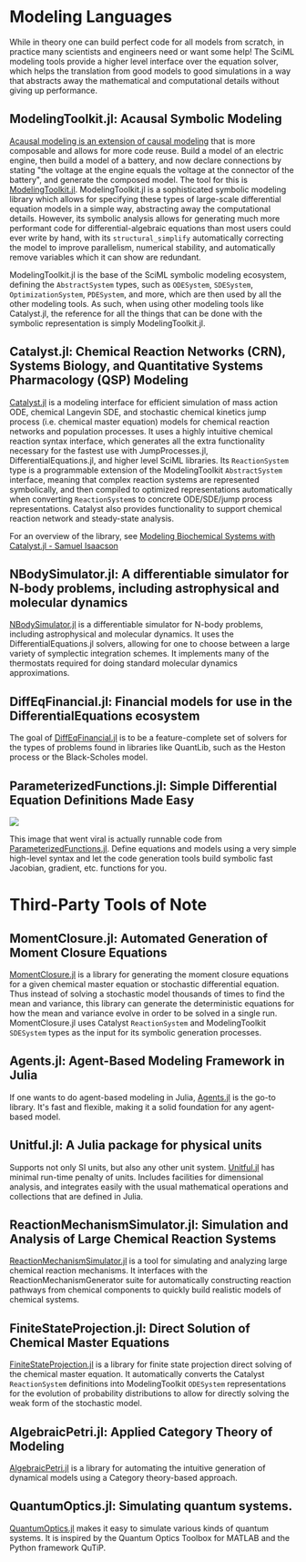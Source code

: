 # Modeling Languages

While in theory one can build perfect code for all models from scratch, in practice
many scientists and engineers need or want some help! The SciML modeling tools
provide a higher level interface over the equation solver, which helps the translation
from good models to good simulations in a way that abstracts away the mathematical
and computational details without giving up performance.

## ModelingToolkit.jl: Acausal Symbolic Modeling

[Acausal modeling is an extension of causal modeling](https://arxiv.org/pdf/1909.00484.pdf)
that is more composable and allows for more code reuse. Build a model of an electric engine,
then build a model of a battery, and now declare connections by stating "the voltage at the
engine equals the voltage at the connector of the battery", and generate the composed model.
The tool for this is [ModelingToolkit.jl](https://docs.sciml.ai/ModelingToolkit/stable/).
ModelingToolkit.jl is a sophisticated symbolic modeling library which allows for specifying
these types of large-scale differential equation models in a simple way, abstracting away
the computational details. However, its symbolic analysis allows for generating much more
performant code for differential-algebraic equations than most users could ever write by hand,
with its `structural_simplify` automatically correcting the model to improve parallelism,
numerical stability, and automatically remove variables which it can show are redundant.

ModelingToolkit.jl is the base of the SciML symbolic modeling ecosystem, defining the `AbstractSystem`
types, such as `ODESystem`, `SDESystem`, `OptimizationSystem`, `PDESystem`, and more, which are
then used by all the other modeling tools. As such, when using other modeling tools like Catalyst.jl,
the reference for all the things that can be done with the symbolic representation is simply
ModelingToolkit.jl.

## Catalyst.jl: Chemical Reaction Networks (CRN), Systems Biology, and Quantitative Systems Pharmacology (QSP) Modeling

[Catalyst.jl](https://docs.sciml.ai/Catalyst/stable/) is a modeling interface for efficient simulation
of mass action ODE, chemical Langevin SDE, and stochastic chemical kinetics jump process (i.e. chemical
master equation) models for chemical reaction networks and population processes. It uses a
highly intuitive chemical reaction syntax interface, which generates all the extra functionality
necessary for the fastest use with JumpProcesses.jl, DifferentialEquations.jl, and higher level SciML
libraries. Its `ReactionSystem` type is a programmable extension of the ModelingToolkit `AbstractSystem`
interface, meaning that complex reaction systems are represented symbolically, and then compiled to
optimized representations automatically when converting `ReactionSystem`s to concrete ODE/SDE/jump process
representations. Catalyst also provides functionality to support chemical reaction network and steady-state analysis.

For an overview of the library, see
[Modeling Biochemical Systems with Catalyst.jl - Samuel Isaacson](https://www.youtube.com/watch?v=5p1PJE5A5Jw)

## NBodySimulator.jl: A differentiable simulator for N-body problems, including astrophysical and molecular dynamics

[NBodySimulator.jl](https://docs.sciml.ai/NBodySimulator/stable/) is a differentiable simulator for N-body problems,
including astrophysical and molecular dynamics. It uses the DifferentialEquations.jl solvers, allowing for one to
choose between a large variety of symplectic integration schemes. It implements many of the thermostats required for
doing standard molecular dynamics approximations.

## DiffEqFinancial.jl: Financial models for use in the DifferentialEquations ecosystem

The goal of [DiffEqFinancial.jl](https://github.com/SciML/DiffEqFinancial.jl/commits/master) is to be a feature-complete set
of solvers for the types of problems found in libraries like QuantLib, such as the Heston process or the
Black-Scholes model.

## ParameterizedFunctions.jl: Simple Differential Equation Definitions Made Easy

![](https://user-images.githubusercontent.com/1814174/172001045-b9e35b8d-0d40-41af-b606-95b81bb1194d.png)

This image that went viral is actually runnable code from [ParameterizedFunctions.jl](https://docs.sciml.ai/ParameterizedFunctions/stable/). Define equations and models using a very simple high-level syntax and let the code generation tools build symbolic fast Jacobian, gradient, etc. functions for you.

# Third-Party Tools of Note

## MomentClosure.jl: Automated Generation of Moment Closure Equations

[MomentClosure.jl](https://docs.sciml.ai/MomentClosure/dev/) is a library for generating the moment
closure equations for a given chemical master equation or stochastic differential equation. Thus instead of
solving a stochastic model thousands of times to find the mean and variance, this library can generate the
deterministic equations for how the mean and variance evolve in order to be solved in a single run. MomentClosure.jl
uses Catalyst `ReactionSystem` and ModelingToolkit `SDESystem` types as the input for its symbolic generation
processes.

## Agents.jl: Agent-Based Modeling Framework in Julia

If one wants to do agent-based modeling in Julia,
[Agents.jl](https://docs.sciml.ai/Agents/stable/) is the go-to library. It's fast and flexible,
making it a solid foundation for any agent-based model.

## Unitful.jl: A Julia package for physical units

Supports not only SI units, but also any other unit system.
[Unitful.jl](https://docs.sciml.ai/Unitful/stable/) has minimal run-time penalty of units.
Includes facilities for dimensional analysis, and integrates easily with the usual mathematical operations and collections that are defined in Julia.

## ReactionMechanismSimulator.jl: Simulation and Analysis of Large Chemical Reaction Systems

[ReactionMechanismSimulator.jl](https://docs.sciml.ai/ReactionMechanismSimulator/stable/)
is a tool for simulating and analyzing large chemical reaction mechanisms. It
interfaces with the ReactionMechanismGenerator suite for automatically constructing reaction pathways
from chemical components to quickly build realistic models of chemical systems.

## FiniteStateProjection.jl: Direct Solution of Chemical Master Equations

[FiniteStateProjection.jl](https://docs.sciml.ai/FiniteStateProjection/dev/) is a library for finite state
projection direct solving of the chemical master equation. It automatically converts the Catalyst `ReactionSystem`
definitions into ModelingToolkit `ODESystem` representations for the evolution of probability distributions to
allow for directly solving the weak form of the stochastic model.

## AlgebraicPetri.jl: Applied Category Theory of Modeling

[AlgebraicPetri.jl](https://docs.sciml.ai/AlgebraicPetri/stable/) is a library for automating the intuitive
generation of dynamical models using a Category theory-based approach.

## QuantumOptics.jl: Simulating quantum systems.

[QuantumOptics.jl](https://docs.sciml.ai/QuantumOptics/stable/) makes it easy to simulate various kinds of quantum systems.
It is inspired by the Quantum Optics Toolbox for MATLAB and the Python framework QuTiP.
